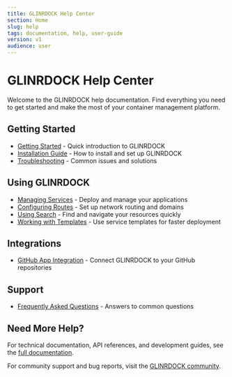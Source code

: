 ```yaml
---
title: GLINRDOCK Help Center
section: Home
slug: help
tags: documentation, help, user-guide
version: v1
audience: user
---
```


# GLINRDOCK Help Center

Welcome to the GLINRDOCK help documentation. Find everything you need to get started and make the most of your container management platform.

## Getting Started

- [Getting Started](./guides/getting-started.md) - Quick introduction to GLINRDOCK
- [Installation Guide](./guides/install.md) - How to install and set up GLINRDOCK
- [Troubleshooting](./guides/troubleshoot.md) - Common issues and solutions

## Using GLINRDOCK

- [Managing Services](./using/services.md) - Deploy and manage your applications
- [Configuring Routes](./using/routes.md) - Set up network routing and domains
- [Using Search](./using/search.md) - Find and navigate your resources quickly
- [Working with Templates](./using/templates.md) - Use service templates for faster deployment

## Integrations

- [GitHub App Integration](./integrations/github-app.md) - Connect GLINRDOCK to your GitHub repositories

## Support

- [Frequently Asked Questions](./faq.md) - Answers to common questions

## Need More Help?

For technical documentation, API references, and development guides, see the [full documentation](../docs/README.md).

For community support and bug reports, visit the [GLINRDOCK community](https://github.com/GLINCKER/glinrdock-release).